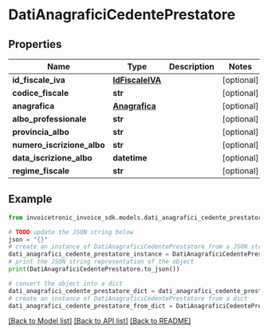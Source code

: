 # DatiAnagraficiCedentePrestatore


## Properties

Name | Type | Description | Notes
------------ | ------------- | ------------- | -------------
**id_fiscale_iva** | [**IdFiscaleIVA**](IdFiscaleIVA.md) |  | [optional] 
**codice_fiscale** | **str** |  | [optional] 
**anagrafica** | [**Anagrafica**](Anagrafica.md) |  | [optional] 
**albo_professionale** | **str** |  | [optional] 
**provincia_albo** | **str** |  | [optional] 
**numero_iscrizione_albo** | **str** |  | [optional] 
**data_iscrizione_albo** | **datetime** |  | [optional] 
**regime_fiscale** | **str** |  | [optional] 

## Example

```python
from invoicetronic_invoice_sdk.models.dati_anagrafici_cedente_prestatore import DatiAnagraficiCedentePrestatore

# TODO update the JSON string below
json = "{}"
# create an instance of DatiAnagraficiCedentePrestatore from a JSON string
dati_anagrafici_cedente_prestatore_instance = DatiAnagraficiCedentePrestatore.from_json(json)
# print the JSON string representation of the object
print(DatiAnagraficiCedentePrestatore.to_json())

# convert the object into a dict
dati_anagrafici_cedente_prestatore_dict = dati_anagrafici_cedente_prestatore_instance.to_dict()
# create an instance of DatiAnagraficiCedentePrestatore from a dict
dati_anagrafici_cedente_prestatore_from_dict = DatiAnagraficiCedentePrestatore.from_dict(dati_anagrafici_cedente_prestatore_dict)
```
[[Back to Model list]](../README.md#documentation-for-models) [[Back to API list]](../README.md#documentation-for-api-endpoints) [[Back to README]](../README.md)


